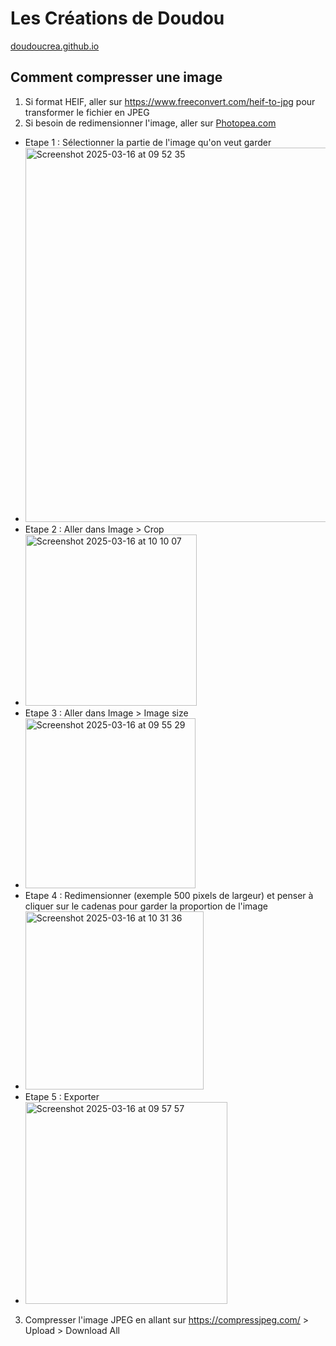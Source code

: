 # Les Créations de Doudou
[doudoucrea.github.io](https://doudoucrea.github.io)

## Comment compresser une image
1. Si format HEIF, aller sur https://www.freeconvert.com/heif-to-jpg pour transformer le fichier en JPEG
2. Si besoin de redimensionner l'image, aller sur [Photopea.com](https://photopea.com)
  - Etape 1 : Sélectionner la partie de l'image qu'on veut garder
  - <img width="599" alt="Screenshot 2025-03-16 at 09 52 35" src="https://github.com/user-attachments/assets/3a62b6ff-127d-4762-a444-d1dab37fd836" />
  - Etape 2 : Aller dans Image > Crop
  - <img width="274" alt="Screenshot 2025-03-16 at 10 10 07" src="https://github.com/user-attachments/assets/4be778a7-73e5-4ba9-a51a-ed7dd56f14ae" />
  - Etape 3 : Aller dans Image > Image size
  - <img width="272" alt="Screenshot 2025-03-16 at 09 55 29" src="https://github.com/user-attachments/assets/8d02820c-5715-48df-8d57-28af6f233c05" />
  - Etape 4 : Redimensionner (exemple 500 pixels de largeur) et penser à cliquer sur le cadenas pour garder la proportion de l'image
  - <img width="285" alt="Screenshot 2025-03-16 at 10 31 36" src="https://github.com/user-attachments/assets/6439b2ea-8d26-4a84-9739-e189aa543258" />
  - Etape 5 : Exporter
  - <img width="323" alt="Screenshot 2025-03-16 at 09 57 57" src="https://github.com/user-attachments/assets/4242e2c6-3aff-4401-b985-e4d0ca10f64a" />
3. Compresser l'image JPEG en allant sur https://compressjpeg.com/ > Upload > Download All
 
